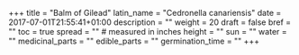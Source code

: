 +++
title = "Balm of Gilead"
latin_name = "Cedronella canariensis"
date = 2017-07-01T21:55:41+01:00
description = ""
weight = 20
draft = false
bref = ""
toc = true
spread = "" # measured in inches
height = ""
sun = ""
water = ""
medicinal_parts = ""
edible_parts = ""
germination_time = ""
+++

